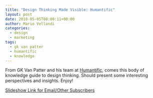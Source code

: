 ```yaml
---
title: "Design Thinking Made Visible: Humantific"
layout: post
date: 2010-05-05T08:00:11+00:00
author: Mario Vellandi
categories:
  - design
  - marketing
tags:
  - gk van patter
  - humantific
  - knowledge
---
```

From GK Van Patter and his team at [Humantific](http://www.humantific.com/), comes this body of knowledge guide to design thinking. Should present some interesting perspectives and insights. Enjoy!

[Slideshow Link for Email/Other Subscribers](http://issuu.com/humantific/docs/humantificthinkingmadevisible)
